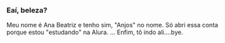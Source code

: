 ### Eaí, beleza?

Meu nome é Ana Beatriz e tenho sim, "Anjos" no nome.
Só abri essa conta porque estou "estudando" na Alura.
...
Enfim, tô indo ali....bye.
